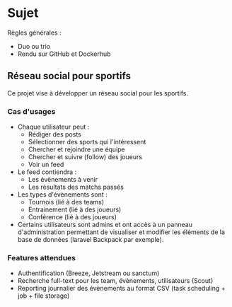 # Sujet

Règles générales :
- Duo ou trio
- Rendu sur GitHub et Dockerhub

## Réseau social pour sportifs

Ce projet vise à développer un réseau social pour les sportifs.

### Cas d'usages

- Chaque utilisateur peut :
  - Rédiger des posts 
  - Sélectionner des sports qui l'intéressent
  - Chercher et rejoindre une équipe
  - Chercher et suivre (follow) des joueurs
  - Voir un feed
- Le feed contiendra :
  - Les évènements à venir
  - Les résultats des matchs passés
- Les types d'évènements sont :
  - Tournois (lié à des teams)
  - Entrainement (lié à des joueurs)
  - Conférence (lié à des joueurs)
- Certains utilisateurs sont admins et ont accès à un panneau d'administration permettant de visualiser et modifier les éléments de la base de données (laravel Backpack par exemple).

### Features attendues

- Authentification (Breeze, Jetstream ou sanctum)
- Recherche full-text pour les team, évènements, utilisateurs (Scout)
- Reporting journalier des évènements au format CSV (task scheduling + job + file storage)